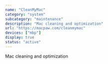 ```yaml
---
name: "CleanMyMac"
category: "system"
subcategory: "maintenance"
description: "Mac cleaning and optimization"
url: "https://macpaw.com/cleanmymac"
devices: ["mbp"]
display: true
status: "active"
---
```


Mac cleaning and optimization
